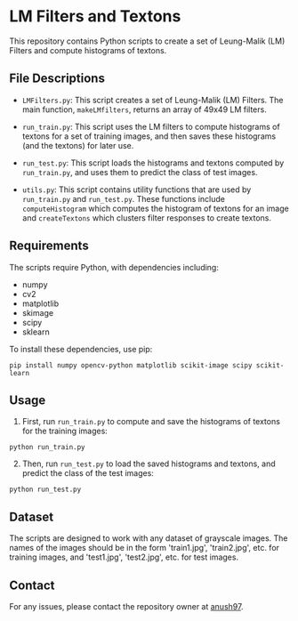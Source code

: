 # LM Filters and Textons

This repository contains Python scripts to create a set of Leung-Malik (LM) Filters and compute histograms of textons.

## File Descriptions

- `LMFilters.py`: This script creates a set of Leung-Malik (LM) Filters. The main function, `makeLMfilters`, returns an array of 49x49 LM filters.

- `run_train.py`: This script uses the LM filters to compute histograms of textons for a set of training images, and then saves these histograms (and the textons) for later use.

- `run_test.py`: This script loads the histograms and textons computed by `run_train.py`, and uses them to predict the class of test images.

- `utils.py`: This script contains utility functions that are used by `run_train.py` and `run_test.py`. These functions include `computeHistogram` which computes the histogram of textons for an image and `createTextons` which clusters filter responses to create textons.

## Requirements

The scripts require Python, with dependencies including:

- numpy
- cv2
- matplotlib
- skimage
- scipy
- sklearn

To install these dependencies, use pip:

`pip install numpy opencv-python matplotlib scikit-image scipy scikit-learn`


## Usage

1. First, run `run_train.py` to compute and save the histograms of textons for the training images:

`python run_train.py`


2. Then, run `run_test.py` to load the saved histograms and textons, and predict the class of the test images:

`python run_test.py`


## Dataset

The scripts are designed to work with any dataset of grayscale images. The names of the images should be in the form 'train1.jpg', 'train2.jpg', etc. for training images, and 'test1.jpg', 'test2.jpg', etc. for test images. 

## Contact

For any issues, please contact the repository owner at [anush97](https://github.com/anush97).
